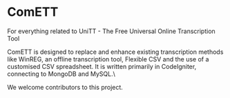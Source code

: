 # ComETT
For everything related to UniTT - The Free Universal Online Transcription Tool

ComETT is designed to replace and enhance existing transcription methods like WinREG, an offline transcription tool, Flexible CSV and the use of a customised CSV spreadsheet. It is written primarily in CodeIgniter, connecting to MongoDB and MySQL.\

We welcome contributors to this project. 
